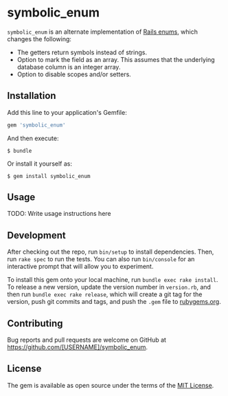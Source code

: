 # symbolic_enum

`symbolic_enum` is an alternate implementation of [Rails enums](http://api.rubyonrails.org/classes/ActiveRecord/Enum.html), which changes the following:

* The getters return symbols instead of strings.
* Option to mark the field as an array. This assumes that the underlying database column is an integer array.
* Option to disable scopes and/or setters.

## Installation

Add this line to your application's Gemfile:

```ruby
gem 'symbolic_enum'
```

And then execute:

    $ bundle

Or install it yourself as:

    $ gem install symbolic_enum

## Usage

TODO: Write usage instructions here

## Development

After checking out the repo, run `bin/setup` to install dependencies. Then, run `rake spec` to run the tests. You can also run `bin/console` for an interactive prompt that will allow you to experiment.

To install this gem onto your local machine, run `bundle exec rake install`. To release a new version, update the version number in `version.rb`, and then run `bundle exec rake release`, which will create a git tag for the version, push git commits and tags, and push the `.gem` file to [rubygems.org](https://rubygems.org).

## Contributing

Bug reports and pull requests are welcome on GitHub at https://github.com/[USERNAME]/symbolic_enum.

## License

The gem is available as open source under the terms of the [MIT License](https://opensource.org/licenses/MIT).
